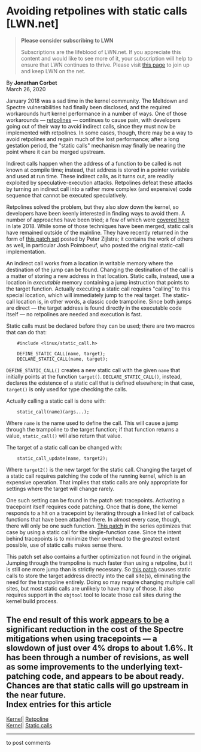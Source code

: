 # Avoiding retpolines with static calls [LWN.net]

> **Please consider subscribing to LWN**
> 
> Subscriptions are the lifeblood of LWN.net. If you appreciate this content and would like to see more of it, your subscription will help to ensure that LWN continues to thrive. Please visit [this page](/Promo/nst-nag1/subscribe) to join up and keep LWN on the net. 

By **Jonathan Corbet**  
March 26, 2020 

January 2018 was a sad time in the kernel community. The Meltdown and Spectre vulnerabilities had finally been disclosed, and the required workarounds hurt kernel performance in a number of ways. One of those workarounds — [retpolines](https://support.google.com/faqs/answer/7625886) — continues to cause pain, with developers going out of their way to avoid indirect calls, since they must now be implemented with retpolines. In some cases, though, there may be a way to avoid retpolines and regain much of the lost performance; after a long gestation period, the "static calls" mechanism may finally be nearing the point where it can be merged upstream. 

Indirect calls happen when the address of a function to be called is not known at compile time; instead, that address is stored in a pointer variable and used at run time. These indirect calls, as it turns out, are readily exploited by speculative-execution attacks. Retpolines defeat these attacks by turning an indirect call into a rather more complex (and expensive) code sequence that cannot be executed speculatively. 

Retpolines solved the problem, but they also slow down the kernel, so developers have been keenly interested in finding ways to avoid them. A number of approaches have been tried; a few of which were [covered here](/Articles/774743/) in late 2018. While some of those techniques have been merged, static calls have remained outside of the mainline. They have recently returned in the form of [this patch set](/ml/linux-kernel/20200324135603.483964896@infradead.org/) posted by Peter Zijlstra; it contains the work of others as well, in particular Josh Poimboeuf, who posted the original static-call implementation. 

An indirect call works from a location in writable memory where the destination of the jump can be found. Changing the destination of the call is a matter of storing a new address in that location. Static calls, instead, use a location in _executable_ memory containing a jump instruction that points to the target function. Actually executing a static call requires "calling" to this special location, which will immediately jump to the real target. The static-call location is, in other words, a classic code trampoline. Since both jumps are direct — the target address is found directly in the executable code itself — no retpolines are needed and execution is fast. 

Static calls must be declared before they can be used; there are two macros that can do that: 
    
    
        #include <linux/static_call.h>
    
        DEFINE_STATIC_CALL(name, target);
        DECLARE_STATIC_CALL(name, target);
    

`DEFINE_STATIC_CALL()` creates a new static call with the given `name` that initially points at the function `target()`. `DECLARE_STATIC_CALL()`, instead, declares the existence of a static call that is defined elsewhere; in that case, `target()` is only used for type checking the calls. 

Actually calling a static call is done with: 
    
    
        static_call(name)(args...);
    

Where `name` is the name used to define the call. This will cause a jump through the trampoline to the target function; if that function returns a value, `static_call()` will also return that value. 

The target of a static call can be changed with: 
    
    
        static_call_update(name, target2);
    

Where `target2()` is the new target for the static call. Changing the target of a static call requires patching the code of the running kernel, which is an expensive operation. That implies that static calls are only appropriate for settings where the target will change rarely. 

One such setting can be found in the patch set: tracepoints. Activating a tracepoint itself requires code patching. Once that is done, the kernel responds to a hit on a tracepoint by iterating through a linked list of callback functions that have been attached there. In almost every case, though, there will only be one such function. [This patch](/ml/linux-kernel/20200324142246.005164711@infradead.org/) in the series optimizes that case by using a static call for the single-function case. Since the intent behind tracepoints is to minimize their overhead to the greatest extent possible, use of static calls makes sense there. 

This patch set also contains a further optimization not found in the original. Jumping through the trampoline is much faster than using a retpoline, but it is still one more jump than is strictly necessary. So [this patch](/ml/linux-kernel/20200324142245.694414364@infradead.org/) causes static calls to store the target address directly into the call site(s), eliminating the need for the trampoline entirely. Doing so may require changing multiple call sites, but most static calls are unlikely to have many of those. It also requires support in the `objtool` tool to locate those call sites during the kernel build process. 

The end result of this work [appears to be](/ml/linux-kernel/20181126155405.72b4f718@gandalf.local.home/) a significant reduction in the cost of the Spectre mitigations when using tracepoints — a slowdown of just over 4% drops to about 1.6%. It has been through a number of revisions, as well as some improvements to the underlying text-patching code, and appears to be about ready. Chances are that static calls will go upstream in the near future.  
Index entries for this article  
---  
[Kernel](/Kernel/Index)| [Retpoline](/Kernel/Index#Retpoline)  
[Kernel](/Kernel/Index)| [Static calls](/Kernel/Index#Static_calls)  
  


* * *

to post comments 
